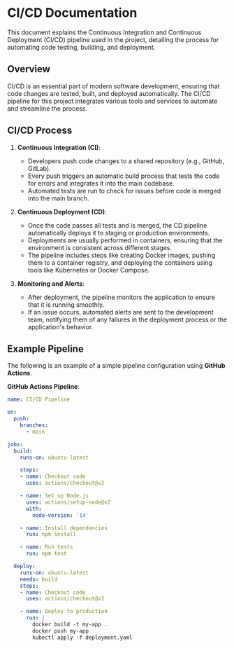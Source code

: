 # CI/CD Documentation

This document explains the Continuous Integration and Continuous Deployment (CI/CD) pipeline used in the project, detailing the process for automating code testing, building, and deployment.

## Overview

CI/CD is an essential part of modern software development, ensuring that code changes are tested, built, and deployed automatically. The CI/CD pipeline for this project integrates various tools and services to automate and streamline the process.

## CI/CD Process

1. **Continuous Integration (CI)**:
    - Developers push code changes to a shared repository (e.g., GitHub, GitLab).
    - Every push triggers an automatic build process that tests the code for errors and integrates it into the main codebase.
    - Automated tests are run to check for issues before code is merged into the main branch.

2. **Continuous Deployment (CD)**:
    - Once the code passes all tests and is merged, the CD pipeline automatically deploys it to staging or production environments.
    - Deployments are usually performed in containers, ensuring that the environment is consistent across different stages.
    - The pipeline includes steps like creating Docker images, pushing them to a container registry, and deploying the containers using tools like Kubernetes or Docker Compose.

3. **Monitoring and Alerts**:
    - After deployment, the pipeline monitors the application to ensure that it is running smoothly.
    - If an issue occurs, automated alerts are sent to the development team, notifying them of any failures in the deployment process or the application's behavior.

## Example Pipeline

The following is an example of a simple pipeline configuration using **GitHub Actions**.

**GitHub Actions Pipeline**:

```yaml
name: CI/CD Pipeline

on:
  push:
    branches:
      - main

jobs:
  build:
    runs-on: ubuntu-latest

    steps:
    - name: Checkout code
      uses: actions/checkout@v2

    - name: Set up Node.js
      uses: actions/setup-node@v2
      with:
        node-version: '14'

    - name: Install dependencies
      run: npm install

    - name: Run tests
      run: npm test

  deploy:
    runs-on: ubuntu-latest
    needs: build
    steps:
    - name: Checkout code
      uses: actions/checkout@v2

    - name: Deploy to production
      run: |
        docker build -t my-app .
        docker push my-app
        kubectl apply -f deployment.yaml
```
